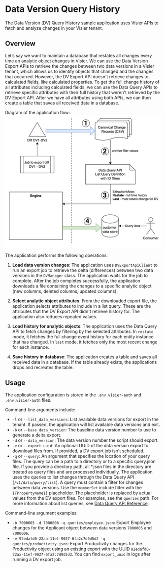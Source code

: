 # Data Version Query History

The Data Version (DV) Query History sample application uses Visier APIs to fetch and analyze changes in your Visier tenant.

## Overview

Let’s say we want to maintain a database that restates all changes every time an analytic object changes in Visier. We can use the Data Version Export APIs to retrieve the changes between two data versions in a Visier tenant, which allows us to identify objects that changed and the changes that occurred. However, the DV Export API doesn't retrieve changes to calculated fields, like calculated properties. To get the full change history of all attributes including calculated fields, we can use the Data Query APIs to retrieve specific attributes with their full history that weren't retrieved by the DV Export API. After we have all attributes using both APIs, we can then create a table that saves all received data in a database. 

Diagram of the application flow:
<img src="/assets/images/data-version-query-history.png" alt="Data Version Query History Diagram" width="700"/>

The application performs the following operations:
1. **Load data version changes**: The application uses `DVExportApiClient` to run an export job to retrieve the delta (differences) between two data versions in the `DVManager` class. The application waits for the job to complete. After the job completes successfully, the application downloads a file containing the changes to a specific analytic object (new columns, deleted columns, updated columns).

2. **Select analytic object attributes**: From the downloaded export file, the application selects attributes to include in a list query. These are the attributes that the DV Export API didn't retrieve history for. The application also reduces repeated values.

3. **Load history for analytic objects**: The application uses the Data Query API to fetch changes by filtering by the selected attributes. 
In `restate` mode, it fetches the full change event history for each entity instance that has changed.
In `last` mode, it fetches only the most recent change for each instance.

4. **Save history in database**: The application creates a table and saves all received data in a database. If the table already exists, the applications drops and recreates the table.

## Usage

The application configuration is stored in the `.env.visier-auth` and `.env.visier-auth` files.

Command-line arguments include:

- `-l` or `--list_data_versions`: List available data versions for export in the tenant. If passed, the application will
  list available data versions and exit.
- `-b` or `--base_data_version`: The baseline data version number to use to generate a delta export.
- `-d` or `--data_version`: The data version number the script should export.
- `-e` or `--export_uuid`: An optional UUID of the data version export to download files from. If provided, a DV export job isn't scheduled.
- `-q` or `--query`: An argument that specifies the location of your query files. The query can be a path to a directory or to a specific query.json file. If you provide a directory path, all *.json files in the directory are treated as query files and are processed individually. The application uses the queries to list changes through the Data Query API (`/v1/data/query/list`). A query must contain a filter for changes between data versions. Use the `memberSet` include filter with the `{{PropertyName}}` placeholder. The placeholder is replaced by actual values from the DV export files. For examples, see the `queries` path. For more information about list queries, see [Data Query API Reference](https://docs.visier.com/developer/apis/data-model-query/swagger/current/index.html#/Query/Query_List:~:text=Query%20a%20list%20of%20details).

Command-line argument examples:
- `-b 7000005 -d 7000006 -q queries/employee.json`: Export Employee changes for the Applicant object between data versions `7000005` and `7000006`.
- `-e 92edafd0-22aa-11ef-9027-6fa2c7d9d5d2 -q queries/productivity.json`: Export Productivity changes for the Productivity object using an existing export with the UUID `92edafd0-22aa-11ef-9027-6fa2c7d9d5d2`. You can find `export_uuid` in logs after running a DV export job.

